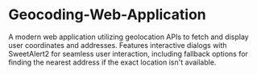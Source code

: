 # Geocoding-Web-Application
A modern web application utilizing geolocation APIs to fetch and display user coordinates and addresses. Features interactive dialogs with SweetAlert2 for seamless user interaction, including fallback options for finding the nearest address if the exact location isn't available.
